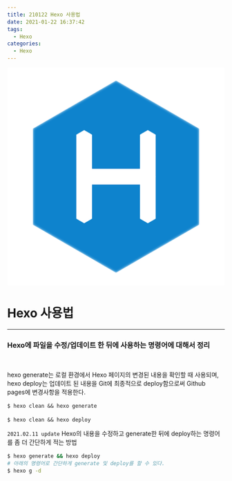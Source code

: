```yaml
---
title: 210122 Hexo 사용법
date: 2021-01-22 16:37:42
tags:
  - Hexo
categories:
  - Hexo
---
```


<div align="center">
  <img src="/images/post_images/210122_hexo-logo.png" alt="Hexo"/>
</div>

# Hexo 사용법

---

### Hexo에 파일을 수정/업데이트 한 뒤에 사용하는 명령어에 대해서 정리

![]()

hexo generate는 로컬 환경에서 Hexo 페이지의 변경된 내용을 확인할 때 사용되며, hexo deploy는 업데이트 된 내용을 Git에 최종적으로 deploy함으로써 Github pages에 변경사항을 적용한다.

```
$ hexo clean && hexo generate

$ hexo clean && hexo deploy
```

  <!-- more -->

`2021.02.11 update`
Hexo의 내용을 수정하고 generate한 뒤에 deploy하는 명령어를 좀 더 간단하게 적는 방법

```bash
$ hexo generate && hexo deploy
# 아래의 명령어로 간단하게 generate 및 deploy를 할 수 있다.
$ hexo g -d
```
